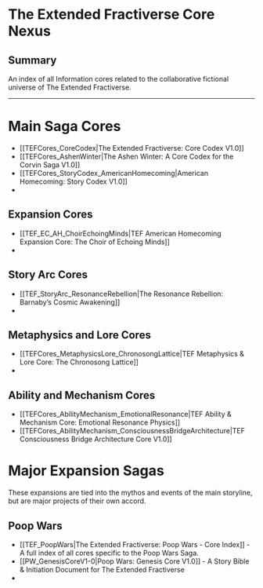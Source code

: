 # The Extended Fractiverse Core Nexus

## Summary
An index of all Information cores related to the collaborative fictional universe of The Extended Fractiverse.

---
# Main Saga Cores
- [[TEFCores_CoreCodex|The Extended Fractiverse: Core Codex V1.0]]
- [[TEFCores_AshenWinter|The Ashen Winter: A Core Codex for the Corvin Saga V1.0]]
- [[TEFCores_StoryCodex_AmericanHomecoming|American Homecoming: Story Codex V1.0]]
- 

## Expansion Cores
- [[TEF_EC_AH_ChoirEchoingMinds|TEF American Homecoming Expansion Core: The Choir of Echoing Minds]]
- 
## Story Arc Cores
- [[TEF_StoryArc_ResonanceRebellion|The Resonance Rebellion: Barnaby’s Cosmic Awakening]]
- 

## Metaphysics and Lore Cores
- [[TEFCores_MetaphysicsLore_ChronosongLattice|TEF Metaphysics & Lore Core: The Chronosong Lattice]]
- 


## Ability and Mechanism Cores
- [[TEFCores_AbilityMechanism_EmotionalResonance|TEF Ability & Mechanism Core: Emotional Resonance Physics]]
- [[TEFCores_AbilityMechanism_ConsciousnessBridgeArchitecture|TEF Consciousness Bridge Architecture Core V1.0]]

# Major Expansion Sagas
These expansions are tied into the mythos and events of the main storyline, but are major projects of their own accord.

## Poop Wars
- [[TEF_PoopWars|The Extended Fractiverse: Poop Wars - Core Index]] - A full index of all cores specific to the Poop Wars Saga.
- [[PW_GenesisCoreV1-0|Poop Wars: Genesis Core V1.0]] - A Story Bible & Initiation Document for The Extended Fractiverse
- 